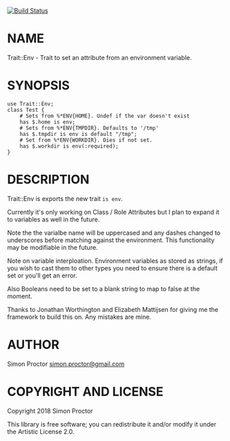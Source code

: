 [![Build Status](https://travis-ci.org/Scimon/p6-Trait-Env.svg?branch=master)](https://travis-ci.org/Scimon/p6-Trait-Env)

NAME
====

Trait::Env - Trait to set an attribute from an environment variable.

SYNOPSIS
========

    use Trait::Env;
    class Test {
        # Sets from %*ENV{HOME}. Undef if the var doesn't exist
        has $.home is env;
        # Sets from %*ENV{TMPDIR}. Defaults to '/tmp'
        has $.tmpdir is env is default "/tmp"; 
        # Set from %*ENV{WORKDIR}. Dies if not set.
        has $.workdir is env(:required);
    }

DESCRIPTION
===========

Trait::Env is exports the new trait `is env`.

Currently it's only working on Class / Role Attributes but I plan to expand it to variables as well in the future. 

Note the the varialbe name will be uppercased and any dashes changed to underscores before matching against the environment. This functionality may be modifiable in the future.

Note on variable interploation. Environment variables as stored as strings, if you wish to cast them to other types you need to ensure there is a default set or you'll get an error.

Also Booleans need to be set to a blank string to map to false at the moment. 

Thanks to Jonathan Worthington and Elizabeth Mattijsen for giving me the framework to build this on. Any mistakes are mine. 

AUTHOR
======

Simon Proctor <simon.proctor@gmail.com>

COPYRIGHT AND LICENSE
=====================

Copyright 2018 Simon Proctor

This library is free software; you can redistribute it and/or modify it under the Artistic License 2.0.
